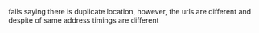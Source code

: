 fails saying there is duplicate location, however, the urls are different and despite of same address timings are different
